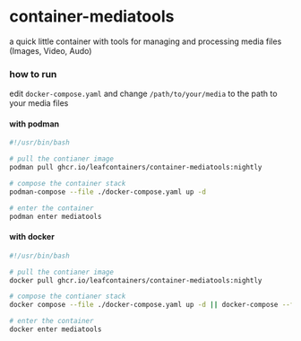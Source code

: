 # container-mediatools
a quick little container with tools for managing and processing media files (Images, Video, Audo)

### how to run
edit `docker-compose.yaml` and change `/path/to/your/media` to the path to your media files
#### with podman
```sh
#!/usr/bin/bash

# pull the contianer image
podman pull ghcr.io/leafcontainers/container-mediatools:nightly

# compose the container stack
podman-compose --file ./docker-compose.yaml up -d

# enter the container
podman enter mediatools
```
#### with docker
```sh
#!/usr/bin/bash

# pull the contianer image
docker pull ghcr.io/leafcontainers/container-mediatools:nightly

# compose the contianer stack
docker compose --file ./docker-compose.yaml up -d || docker-compose --file ./docker-compose.yaml up -d

# enter the container
docker enter mediatools
```
